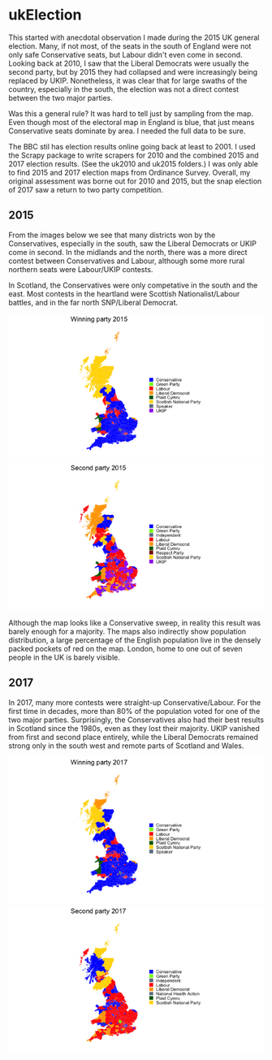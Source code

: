 # ukElection

This started with anecdotal observation I made during the 2015 UK general election. Many, if not most, of the seats in the south of England were not only safe Conservative seats, but Labour didn't even come in second.  Looking back at 2010, I saw that the Liberal Democrats were usually the second party, but by 2015 they had collapsed and were increasingly being replaced by UKIP. Nonetheless, it was clear that for large swaths of the country, especially in the south, the election was not a direct contest between the two major parties.

Was this a general rule? It was hard to tell just by sampling from the map. Even though most of the electoral map in England is blue, that just means Conservative seats dominate by area. I needed the full data to be sure.

The BBC stil has election results online going back at least to 2001. I used the Scrapy package to write scrapers for 2010 and the combined 2015 and 2017 election results. (See the uk2010 and uk2015 folders.) I was only able to find 2015 and 2017 election maps from Ordinance Survey. Overall, my original assessment was borne out for 2010 and 2015, but the snap election of 2017 saw a return to two party competition.

## 2015
From the images below we see that many districts won by the Conservatives, especially in the south, saw the Liberal Democrats or UKIP come in second. In the midlands and the north, there was a more direct contest between Conservatives and Labour, although some more rural northern seats were Labour/UKIP contests.

In Scotland, the Conservatives were only competative in the south and the east. Most contests in the heartland were Scottish Nationalist/Labour battles, and in the far north SNP/Liberal Democrat.

![Alt Text](https://github.com/DanielMorton/ukElection/blob/master/Winning%202015.png)
![Alt Text](https://github.com/DanielMorton/ukElection/blob/master/Second%202015.png)

Although the map looks like a Conservative sweep, in reality this result was barely enough for a majority. The maps also indirectly show population distribution, a large percentage of the English population live in the densely packed pockets of red on the map. London, home to one out of seven people in the UK is barely visible.

## 2017
In 2017, many more contests were straight-up Conservative/Labour. For the first time in decades, more than 80% of the population voted for one of the two major parties. Surprisingly, the Conservatives also had their best results in Scotland since the 1980s, even as they lost their majority. UKIP vanished from first and second place entirely, while the Liberal Democrats remained strong only in the south west and remote parts of Scotland and Wales.

![Alt Text](https://github.com/DanielMorton/ukElection/blob/master/Winner%202017.png)
![Alt Text](https://github.com/DanielMorton/ukElection/blob/master/Second%202017.png)
